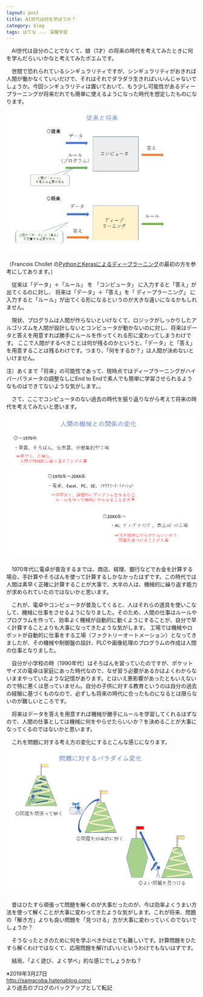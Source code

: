 ```yaml
---
layout: post
title: AI世代は何を学ぼうか？
category: blog
tags: はてな ☆☆☆ 深層学習
---
```


　AI世代は自分のことでなくて、娘（1才）の将来の時代を考えてみたときに何を学んだらいいかなと考えてみたポエムです。

　世間で恐れられているシンギュラリティですが、シンギュラリティがおきれば人間が働かなくていいだけで、それはそれでダラダラ生きればいいんじゃないでしょうか。今回シンギュラリティは置いておいて、もう少し可能性があるディープラーニングが将来だれでも簡単に使えるようになった時代を想定したものになります。

![imgae](/images/20180718091105.png)

（Francois Chollet の[PythonとKerasによるディープラーニング](https://www.amazon.co.jp//dp/4839964262/)の最初の方を参考にしてあります。）

　従来は「データ」＋「ルール」 を 「コンピュータ」 に入力すると「答え」が出てくるのに対し、
将来は「データ」＋「答え」を「 ディープラーニング」 に入力すると「ルール」が出てくる形になるというのが大きな違いになるかもしれません。

　現状、プログラムは人間が作らないといけなくて、ロジックがしっかりしたアルゴリズムを人間が設計しないとコンピュータが動かないのに対し、将来はデータと答えを用意すれば勝手にルールを作ってくれる形に変わってしまうわけです。
ここで人間がするべきことは何が残るのかというと、「データ」と「答え」を用意することは残るわけです。つまり、「何をするか？」は人間が決めないといけません。

注）あくまで「将来」の可能性であって、現時点ではディープラーニングがハイパーパラメータの調整なしにEnd to Endで素人でも簡単に学習させられるようなものはできてないような気がします。。
  
  
  
　さて、ここでコンピュータのない過去の時代を振り返りながら考えて将来の時代を考えてみたいと思います。

![imgae](/images/20180718091111.png)

　1970年代に電卓が普及するまでは、商店、経理、銀行などでお金を計算する場合、手計算やそろばんを使って計算するしかなかったはずです。この時代では人間は素早く正確に計算することが大事で、大半の人は、機械的に繰り返す能力が求められていたのではないかと思います。

　これが、電卓やコンピュータが普及してくると、人はそれらの道具を使いこなして、機械に仕事をさせるようになりました。そのため、人間の仕事はルールやプログラムを作って、効率よく機械が自動的に動くようにすることが、自分で早く計算することよりも大事になってきたような気がします。
工場では機械やロボットが自動的に仕事をする工場（ファクトリーオートメーション）となってきましたが、その機械や制御盤の設計、PLCや画像処理のプログラムの作成は人間の仕事となりました。

　自分が小学校の時（1990年代）はそろばんを習っていたのですが、ポケットサイズの電卓は家庭にあった時代なので、なぜ習う必要があるかはよくわからないままやっていたような記憶があります。とはいえ悪影響があったともいえないので特に悪くは思っていません。自分の子供に対する教育というのは自分の過去の経験に基づくものなので、必ずしも将来の時代に合ったものになるとは限らないのが難しいところです。

　将来はデータを答えを用意すれば機械が勝手にルールを学習してくれるはずなので、人間の仕事としては機械に何をやらせたらいいか？を決めることが大事になってくるのではないかと思います。

　これを問題に対する考え方の変化にするとこんな感じになります。

![imgae](/images/20180718091114.png)

　昔はひたすら頑張って問題を解くのが大事だったのが、今は効率よくうまい方法を使って解くことが大事に変わってきたような気がします。これが将来、問題の「解き方」よりも良い問題を「見つける」方が大事に変わっていくのでないでしょうか？

　そうなったときのために何を学ぶべきかはとても難しいです。計算問題をひたすら解くわけではなくて、応用問題を解けばいいというわけでもないはずです。

　結局、「よく遊び、よく学べ」的な感じでしょうかね？

※2019年3月27日  
http://samacoba.hatenablog.com/  
より過去のブログのバックアップとして転記